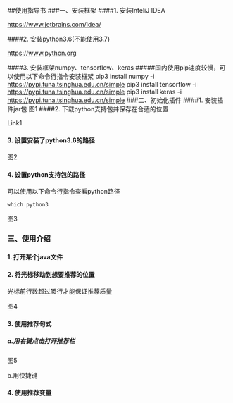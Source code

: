 ##使用指导书
###一、安装框架
####1. 安装InteliJ IDEA

https://www.jetbrains.com/idea/

####2. 安装python3.6(不能使用3.7)

https://www.python.org

####3. 安装框架numpy、tensorflow、keras
#####国内使用pip速度较慢，可以使用以下命令行指令安装框架
    pip3 install numpy -i https://pypi.tuna.tsinghua.edu.cn/simple
    pip3 install tensorflow -i https://pypi.tuna.tsinghua.edu.cn/simple
    pip3 install keras -i https://pypi.tuna.tsinghua.edu.cn/simple
###二、初始化插件
####1. 安装插件jar包
图1
####2. 下载python支持包并保存在合适的位置

Link1

#### 3. 设置安装了python3.6的路径

图2

#### 4. 设置python支持包的路径

可以使用以下命令行指令查看python路径

```
which python3
```

图3

### 三、使用介绍

#### 1. 打开某个java文件

#### 2. 将光标移动到想要推荐的位置

光标前行数超过15行才能保证推荐质量

图4

#### 3. 使用推荐句式

##### a.用右键点击打开推荐栏

图5

b.用快捷键

#### 4. 使用推荐变量